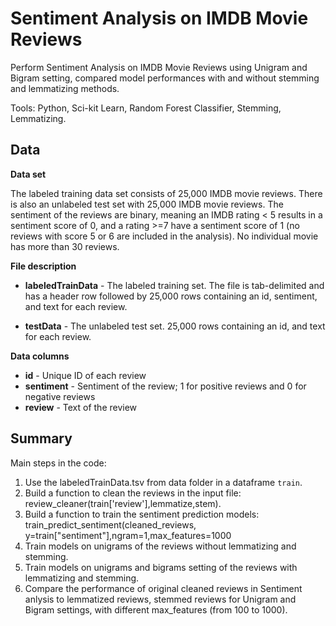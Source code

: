 # Sentiment Analysis on IMDB Movie Reviews

Perform Sentiment Analysis on IMDB Movie Reviews using Unigram and Bigram setting, compared model performances with and without stemming and lemmatizing methods.

Tools: Python, Sci-kit Learn, Random Forest Classifier, Stemming, Lemmatizing.


## Data


**Data set**

The labeled training data set consists of 25,000 IMDB movie reviews. There is also an unlabeled test set with 25,000 IMDB movie reviews. The sentiment of the reviews are binary, meaning an IMDB rating < 5 results in a sentiment score of 0, and a rating >=7 have a sentiment score of 1 (no reviews with score 5 or 6 are included in the analysis). No individual movie has more than 30 reviews.

**File description**

* **labeledTrainData** - The labeled training set. The file is tab-delimited and has a header row followed by 25,000 rows containing an id, sentiment, and text for each review. 

* **testData** - The unlabeled test set. 25,000 rows containing an id, and text for each review. 

**Data columns**
* **id** - Unique ID of each review
* **sentiment** - Sentiment of the review; 1 for positive reviews and 0 for negative reviews
* **review** - Text of the review

## Summary

Main steps in the code: 
1. Use the labeledTrainData.tsv from data folder in a dataframe `train`.
2. Build a function to clean the reviews in the input file: review_cleaner(train['review'],lemmatize,stem).
3. Build a function to train the sentiment prediction models: train_predict_sentiment(cleaned_reviews, y=train["sentiment"],ngram=1,max_features=1000
4. Train models on unigrams of the reviews without lemmatizing and stemming.
5. Train models on unigrams and bigrams setting of the reviews with lemmatizing and stemming.
6. Compare the performance of original cleaned reviews in Sentiment anlysis to lemmatized reviews, stemmed reviews for Unigram and Bigram settings, with different max_features (from 100 to 1000).
